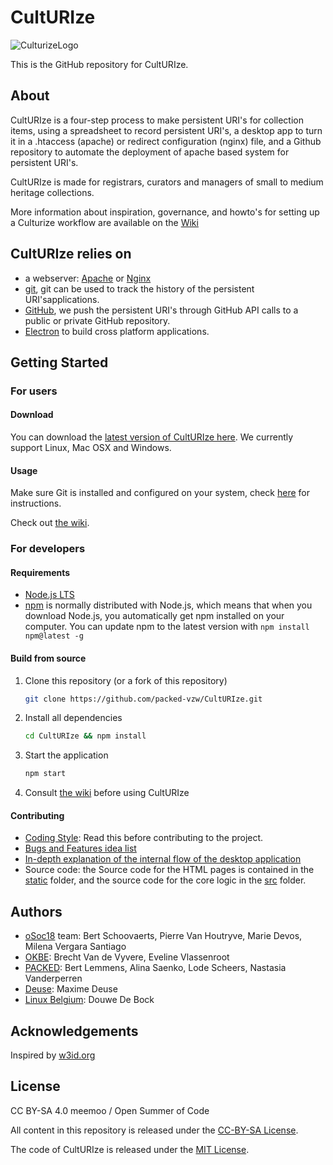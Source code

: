 # CultURIze

![CulturizeLogo](static/assets/logo-culturize-klein.png)

This is the GitHub repository for CultURIze.

## About

CultURIze is a four-step process to make persistent URI's for collection items, using a spreadsheet to record persistent URI's, a desktop app to turn it in a .htaccess (apache) or redirect configuration (nginx) file, and a Github repository to automate the deployment of apache based system for persistent URI's.

CultURIze is made for registrars, curators and managers of small to medium heritage collections.

More information about inspiration, governance, and howto's for setting up a Culturize workflow are available on the [Wiki](https://github.com/PACKED-vzw/CultURIze/wiki/home)

## CultURIze relies on

* a webserver: [Apache](https://httpd.apache.org/) or [Nginx](https://www.nginx.com/)
* [git](https://git-scm.com/), git can be used to track the history of the persistent
  URI'sapplications.
* [GitHub](https://github.com), we push the persistent URI's through GitHub API calls to a public or
  private GitHub repository.
* [Electron](https://www.electronjs.org/) to build cross platform applications.

## Getting Started

### For users

#### Download

You can download the [latest version of CultURIze here](https://github.com/PACKED-vzw/CultURIze/releases). We currently support Linux, Mac OSX and Windows.

#### Usage
Make sure Git is installed and configured on your system, check [here](https://github.com/PACKED-vzw/CultURIze/wiki/App-Installation-Instructions) for instructions.

Check out [the wiki](https://github.com/PACKED-vzw/CultURIze/wiki).

### For developers

#### Requirements

* [Node.js LTS](https://nodejs.org/en/)
* [npm](https://www.npmjs.com/get-npm) is normally distributed with Node.js, which means that when you download Node.js, you automatically get npm installed on your computer. You can update npm to the latest version with `npm install npm@latest -g`

#### Build from source

1. Clone this repository (or a fork of this repository)

    ```bash
    git clone https://github.com/packed-vzw/CultURIze.git
    ```

2. Install all dependencies

    ```bash
    cd CultURIze && npm install
    ```

3. Start the application

    ```bash
    npm start
    ```

4. Consult [the wiki](https://github.com/PACKED-vzw/CultURIze/wiki) before using CultURIze

#### Contributing

* [Coding Style](doc/Style.md): Read this before contributing to the project.
* [Bugs and Features idea list](https://github.com/PACKED-vzw/CultURIze/issues)
* [In-depth explanation of the internal flow of the desktop application](doc/pdf/flow.pdf)
* Source code: the Source code for the HTML pages is contained in the [static](static/) folder, and the source code for the core logic in the [src](src/) folder.
  
## Authors

* [oSoc18](https://2018.summerofcode.be/culturize.html) team: Bert Schoovaerts, Pierre Van Houtryve, Marie Devos, Milena Vergara Santiago
* [OKBE](https://openknowledge.be/): Brecht Van de Vyvere, Eveline Vlassenroot
* [PACKED](https://www.packed.be/): Bert Lemmens, Alina Saenko, Lode Scheers, Nastasia Vanderperren
* [Deuse](https://www.deuse.be): Maxime Deuse
* [Linux Belgium](http://linuxbe.com/): Douwe De Bock

## Acknowledgements

Inspired by [w3id.org](http://w3id.org)

## License
CC BY-SA 4.0 meemoo / Open Summer of Code

All content in this repository is released under the [CC-BY-SA License](https://creativecommons.org/licenses/by-sa/4.0/).

The code of CultURIze is released under the [MIT License](https://opensource.org/licenses/MIT).
